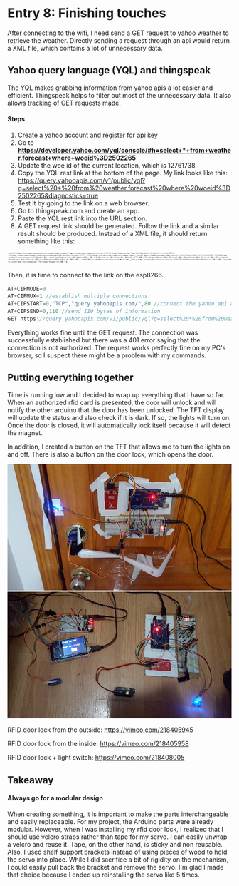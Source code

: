 # Entry 8: Finishing touches

After connecting to the wifi, I need send a GET request to yahoo weather to retrieve the weather. 
Directly sending a request through an api would return a XML file, which contains a lot of unnecessary data. 

## Yahoo query language (YQL) and thingspeak
The YQL makes grabbing information from yahoo apis a lot easier and efficient. Thingspeak helps to filter out most of the unnecessary data. It also allows tracking of GET requests made. 

#### Steps
1. Create a yahoo account and register for api key
2. Go to **https://developer.yahoo.com/yql/console/#h=select+*+from+weather.forecast+where+woeid%3D2502265**
3. Update the woe id of the current location, which is 12761738.
4. Copy the YQL rest link at the bottom of the page. My link looks like this: 
https://query.yahooapis.com/v1/public/yql?q=select%20*%20from%20weather.forecast%20where%20woeid%3D2502265&diagnostics=true
5. Test it by going to the link on a web browser. 
6. Go to thingspeak.com and create an app.
7. Paste the YQL rest link into the URL section.
8. A GET request link should be generated. Follow the link and a similar result should be produced. 
Instead of a XML file, it should return something like this:

<img src="../images/yql.png" >


Then, it is time to connect to the link on the esp8266. 
```cpp
AT+CIPMODE=0 
AT+CIPMUX=1 //establish multiple connections
AT+CIPSTART=0,"TCP","query.yahooapis.com/",80 //connect the yahoo api at port 80
AT+CIPSEND=0,110 //send 110 bytes of information
GET https://query.yahooapis.com/v1/public/yql?q=select%20*%20from%20weather.forecast%20where%20woeid%3D2502265&diagnostics=true HTTP/1.1
```
<!--https://api.thingspeak.com/apps/thinghttp/send_request?api_key=GHMJY16ZJ5XHOMYC -->

Everything works fine until the GET request. The connection was successfully established but there was a 401 error saying that 
the connection is not authorized. The request works perfectly fine on my PC's browser, so I suspect there might be a problem with my commands.

## Putting everything together
Time is running low and I decided to wrap up everything that I have so far. When an authorized rfid card is presented, the door will unlock
and will notify the other arduino that the door has been unlocked. The TFT display will update the status and also check if it is dark. 
If so, the lights will turn on. Once the door is closed, it will automatically lock itself because it will detect the magnet. 

In addition, I created a button on the TFT that allows me to turn the lights on and off. There is also a button on the door lock, 
which opens the door.

<img src="../images/installed_door_lock.jpg" >

<img src="../images/rfid_and_light_switch.jpg" >

RFID door lock from the outside: https://vimeo.com/218405945

RFID door lock from the inside: https://vimeo.com/218405958

RFID door lock + light switch: https://vimeo.com/218408005 

## Takeaway 

#### Always go for a modular design
When creating something, it is important to make the parts interchangeable and easily replaceable. 
For my project, the Arduino parts were already modular. However, when I was installing my rfid door lock, I realized that I should use velcro straps rather than tape for 
my servo. I can easily unwrap a velcro and reuse it. Tape, on the other hand, is sticky and non reusable. Also, I used shelf support brackets
instead of using pieces of wood to hold the servo into place. While I did sacrifice a bit of rigidity on the mechanism, 
I could easily pull back the bracket and remove the servo. I'm glad I made that choice because I ended up reinstalling the servo like 5 times. 






